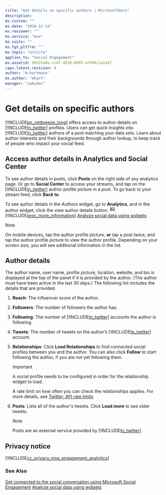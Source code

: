 ```yaml
---
title: "Get details on specific authors | MicrosoftDocs"
description:
ms.custom: ""
ms.date: "2016-12-14"
ms.reviewer: ""
ms.service: "mse"
ms.suite: ""
ms.tgt_pltfrm: ""
ms.topic: "article"
applies_to: "Social Engagement"
ms.assetid: 99522a0a-cc87-4530-8595-afd48c1a2a3f
caps.latest.revision: 8
author: "m-hartmann"
ms.author: "mhart"
manager: "sakudes"
---
```

# Get details on specific authors
[!INCLUDE[pn_netbreeze_long](../includes/pn-netbreeze-long.md)] offers access to author details on [!INCLUDE[tn_twitter](../includes/tn-twitter.md)] profiles. Users can get quick insights into [!INCLUDE[tn_twitter](../includes/tn-twitter.md)] authors of a post matching your data sets. Learn about author interests and their backgrounds through author lookup, to keep track of people who impact your social feed.  
  
## Access author details in Analytics and Social Center  
To see author details in posts, click **Posts** on the right side of any analytics page. Or go to **Social Center** to access your streams, and tap on the [!INCLUDE[tn_twitter](../includes/tn-twitter.md)] author profile picture in a post. To go back to your stream feed, click **Back to**.  
  
To see author details in the Authors widget, go to **Analytics**, and in the author widget, click the view author details button. ![View author details button in Social Engagement](../social-engagement/media/author-details-icon.png "View author details button in Social Engagement"). [!INCLUDE[proc_more_information](../includes/proc-more-information.md)] [Analyze social data using widgets](../social-engagement/analyze-social-data-using-widgets.md)  
  
> [!NOTE]
>  On mobile devices, tap the author profile picture, **or** tap a post twice, and tap the author profile picture to view the author profile. Depending on your screen size, you will see additional information in the list.  
  
## Author details  
The author name, user name, profile picture, location, website, and bio is displayed at the top of the panel if it is provided by the author. (The author must have been active in the last 30 days.) The following list includes the details that are provided.  
  
1. **Reach**: The influencer score of the author.  
  
2. **Followers**: The number of followers the author has.  
  
3. **Following**: The number of [!INCLUDE[tn_twitter](../includes/tn-twitter.md)] accounts the author is following.  
  
4. **Tweets**: The number of tweets on the author’s [!INCLUDE[tn_twitter](../includes/tn-twitter.md)] account.  
  
5. **Relationships**: Click **Load Relationships** to find connected social profiles between you and the author. You can also click **Follow** to start following the author, if you are not yet following them.  
  
    > [!IMPORTANT]
    >  A social profile needs to be configured in order for the relationship widget to load.  
    >   
    >  A rate limit on how often you can check the relationships applies. For more details, see [Twitter: API rate limits](https://dev.twitter.com/rest/public/rate-limiting)  
  
6. **Posts**: Lists all of the author's tweets. Click **Load more** to see older tweets.  
  
    > [!NOTE]
    >  Posts are an external service provided by [!INCLUDE[tn_twitter](../includes/tn-twitter.md)].  
  
## Privacy notice  
 [!INCLUDE[cc_privacy_mse_engagement_analytics](../includes/cc-privacy-mse-engagement-analytics.md)]  
  
### See Also  
[Get connected to the social conversation using Microsoft Social Engagement](../social-engagement/get-connected-social-conversation.md) 
[Analyze social data using widgets](../social-engagement/analyze-social-data-using-widgets.md)
 

